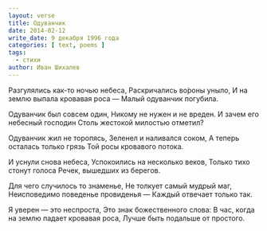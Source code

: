 ```yaml
---
layout: verse
title: Одуванчик
date: 2014-02-12
write_date: 9 декабря 1996 года
categories: [ text, poems ]
tags:
  - стихи
author: Иван Шихалев
---
```

Разгулялись как-то ночью небеса,
Раскричались во́роны уныло,
И на землю выпала кровавая роса —
Малый одуванчик погубила.

Одуванчик был совсем один,
Никому не нужен и не вреден.
И зачем его небесный господин
Столь жестокой милостью отметил?

Одуванчик жил не торопясь,
Зеленел и наливался соком,
А теперь осталась только грязь
Той росы кровавого потока.

И уснули снова небеса,
Успокоились на несколько веков,
Только тихо стонут голоса
Речек, вышедших из берегов.

Для чего случилось то знаменье,
Не толкует самый мудрый маг,
Неисповедимо поведенье провиденья —
Каждый отвечает только так.

Я уверен — это неспроста,
Это знак божественного слова:
В час, когда на землю падает кровавая роса,
Лучше быть подальше от простого.
